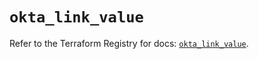 # `okta_link_value`

Refer to the Terraform Registry for docs: [`okta_link_value`](https://registry.terraform.io/providers/okta/okta/4.13.1/docs/resources/link_value).
